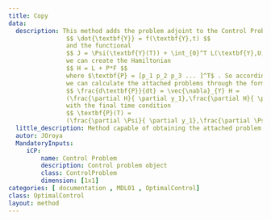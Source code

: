 ```yaml
---
title: Copy
data: 
  description: This method adds the problem adjoint to the Control Problem object, since we have
                $$ \dot{\textbf{Y}} = f(\textbf{Y},t) $$ 
                and the functional
                $$ J = \Psi(\textbf{Y}(T)) + \int_{0}^T L(\textbf{Y},U,t)dt $$ 
                we can create the Hamiltonian 
                $$ H = L + P*F $$
                where $\textbf{P} = [p_1 p_2 p_3 ... ]^T$ . So according to the principle of the maximum of pontriagin,
                we can calculate the attached problems through the formulas
                $$ \frac{d\textbf{P}}{dt} = \vec{\nabla}_{Y} H = 
                (\frac{\partial H}{ \partial y_1},\frac{\partial H}{ \partial y_2},...)$$
                with the final time condition
                $$ \textbf{P}(T) = 
                (\frac{\partial \Psi}{ \partial y_1},\frac{\partial \Psi}{ \partial y_2},...)$$
  little_description: Method capable of obtaining the attached problem and its final condition.
  autor: JOroya
  MandatoryInputs:   
     iCP: 
         name: Control Problem
         description: Control problem object
         class: ControlProblem
         dimension: [1x1]
categories: [ documentation , MDL01 , OptimalControl]
class: OptimalControl
layout: method
---
```

